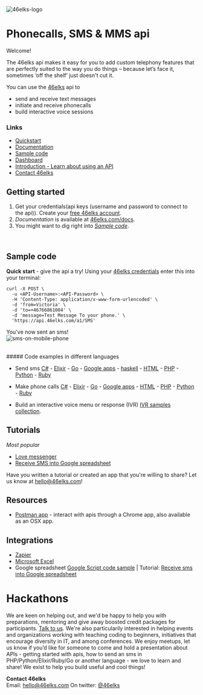 ![46elks-logo](https://www.46elks.com/images/README-on-github/46elks-240-150.png)

# Phonecalls, SMS & MMS api

Welcome!

The 46elks api makes it easy for you to add custom telephony features that are perfectly suited to the way you do things – because let’s face it, sometimes ‘off the shelf’ just doesn't cut it.

You can use the [46elks](https://www.46elks.com) api to 

* send and receive text messages
* initiate and receive phonecalls
* build interactive voice sessions


### Links

  * [Quickstart](https://github.com/46elks/46elks-getting-started#sample-code)
  * [Documentation](https://www.46elks.com/api-docs#introduction)
  * [Sample code](https://github.com/46elks/46elks-getting-started/blob/master/README.md#code-examples-in-different-languages)
  * [Dashboard](http://dashboard.46elks.com/)
  * [Introduction - Learn about using an API](https://zapier.com/learn/apis/) 
  * [Contact 46elks](46elks.com/help#contact)


## Getting started

1. Get your credentials(api keys (username and password to connect to the api)). Create your [free 46elks account](https://www.46elks.com/create-account).
2. *Documentation* is available at [46elks.com/docs](https://46elks.com/docs).
3. You might want to dig right into *[Sample code](https://github.com/littlekid/testing-learning-to-create-a-good-getting-started-and-readme/tree/master/samples)*.

<br>

## Sample code

**Quick start** - give the api a try! Using your [46elks credentials](https://dashboard.46elks.com) enter this into your terminal:
```
curl -X POST \
  -u <API-Username>:<API-Password> \
  -H 'Content-Type: application/x-www-form-urlencoded' \
  -d 'from=Victoria' \
  -d 'to=+46766861004' \
  -d 'message=Test Message To your phone.' \
  'https://api.46elks.com/a1/SMS' 
``` 

You've now sent an sms!  
![sms-on-mobile-phone](https://www.46elks.com/images/README-on-github/phone-with-lovely-sms-black.png)


<br>
##### Code examples in different languages

* Send sms
[C#](https://github.com/46elks/46elks-getting-started/blob/master/code-examples/C%23/csharp-sms.cs) -
[Elixir](https://github.com/46elks/46elks-getting-started/blob/master/code-examples/Elixir/elixir-send-sms.exs) -
[Go](https://github.com/46elks/46elks-getting-started/blob/master/code-examples/Go/golang-send-sms.go) -
[Google apps](https://github.com/46elks/46elks-getting-started/blob/master/code-examples/Google%20apps%20script/Google-apps-script-send-sms.gs) -
[haskell](https://github.com/46elks/46elks-getting-started/blob/master/code-examples/haskell/send_sms.hs) -
[HTML](https://github.com/46elks/46elks-getting-started/blob/master/code-examples/HTML/form-send-sms.html) -
[PHP](https://github.com/46elks/46elks-getting-started/blob/master/code-examples/PHP/sendsms.php) -
[Python](https://github.com/46elks/46elks-getting-started/blob/master/code-examples/Python/python-send-sms.py) -
[Ruby](https://github.com/46elks/46elks-getting-started/blob/master/code-examples/Ruby/ruby-send-sms.rb)


* Make phone calls
[C#](https://github.com/46elks/46elks-getting-started/blob/master/code-examples/C%23/csharp-calls.cs) -
[Elixir](https://github.com/46elks/46elks-getting-started/blob/master/code-examples/Elixir/elixir-calls.exs) -
[Go](https://github.com/46elks/46elks-getting-started/blob/master/code-examples/Go/golang-calls.go) -
[Google apps](https://github.com/46elks/46elks-getting-started/blob/master/code-examples/Google%20apps%20script/Google-apps-script-calls.gs) -
[HTML](https://github.com/46elks/46elks-getting-started/blob/master/code-examples/HTML/form-calls.html) -
[PHP](https://github.com/46elks/46elks-getting-started/blob/master/code-examples/PHP/php-calls.php) -
[Python](https://github.com/46elks/46elks-getting-started/blob/master/code-examples/Python/python-calls.py) -
[Ruby](https://github.com/46elks/46elks-getting-started/blob/master/code-examples/Ruby/ruby-calls.rb)

* Build an interactive voice menu or response (IVR)
[IVR samples collection](https://github.com/46elks/46elks-getting-started/tree/master/code-examples/Voice%20-%20IVR%20-%20interactive%20voice%20menues).
 

## Tutorials
*Most popular*
* [Love messenger](https://github.com/gish/love-messenger)
* [Receive SMS into Google spreadsheet](https://medium.com/@46elks/receive-sms-into-google-spreadsheet-435b51393493#.9ku01h462)

Have you written a tutorial or created an app that you're willing to share?
Let us know at hello@46elks.com!

## Resources
* [Postman app](https://www.getpostman.com/) - interact with apis through a Chrome app, also available as an OSX app.
  
## Integrations
  * [Zapier](https://zapier.com/zapbook/46elks/)
  * [Microsoft Excel](https://excel.46elks.com/)
  * Google spreadsheet [Google Script code sample](https://github.com/46elks/SMStoGoogleSheets) | Tutorial: [Receive sms into Google spreadsheet](https://medium.com/@46elks/receive-sms-into-google-spreadsheet-435b51393493#.iu690j86w)

# Hackathons
  We are keen on helping out, and we'd be happy to help you with preparations, mentoring and give away boosted credit packages for participants. [Talk to us](mailto:hello@46elks.com). We're also particularily interested in helping events and organizations working with teaching coding to beginners, initiatives that encourage diversity in IT, and among conferences. We enjoy meetups, let us know if you’d like for someone to come and hold a presentation about APIs - getting started with apis, how to send an sms in PHP/Python/Elixir/Ruby/Go or another language - we love to learn and share!  We exist to help you build useful and cool things!

**Contact 46elks**  
Email: hello@46elks.com
On twitter: [@46elks](https://twitter.com/46elks)  
